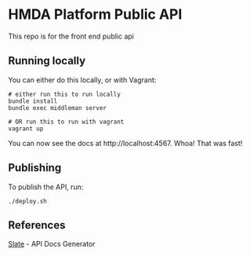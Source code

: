 # HMDA Platform Public API

This repo is for the front end public api

## Running locally

You can either do this locally, or with Vagrant:

```shell
# either run this to run locally
bundle install
bundle exec middleman server

# OR run this to run with vagrant
vagrant up
```

You can now see the docs at http://localhost:4567. Whoa! That was fast!

## Publishing

To publish the API, run:

```shell
./deploy.sh
```

## References

[Slate](https://github.com/lord/slate) - API Docs Generator
